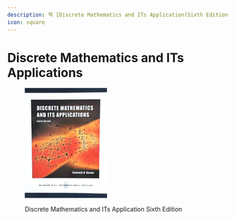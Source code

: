 ```yaml
---
description: 책 [Discrete Mathematics and ITs Application(Sixth Edition)]을 읽고 정리한 내용이다.
icon: square
---
```


# Discrete Mathematics and ITs Applications

<figure><img src="../../../.gitbook/assets/image (1) (1) (1) (1) (1) (1) (1) (1) (1) (1) (1) (1) (1) (1) (1).png" alt="" width="188"><figcaption><p>Discrete Mathematics and ITs Application Sixth Edition</p></figcaption></figure>

